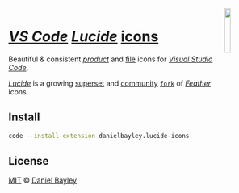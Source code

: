 <img src="https://lucide.dev/logo.dark.svg" crossorigin="anonymous" align="right" width="15%">

_[VS Code]_ _[Lucide]_ [icons]
==============================
Beautiful & consistent _[product]_ and [file] icons for _[Visual Studio Code][vs code]_.

_[Lucide]_ is a growing [superset][icons] and [community] [`fork`] of _[Feather]_ icons.

## Install
~~~ sh
code --install-extension danielbayley.lucide-icons
~~~

License
-------
[MIT] © [Daniel Bayley]

[MIT]:                LICENSE.md
[Daniel Bayley]:      https://github.com/danielbayley

[vs code]:            https://code.visualstudio.com
[product]:            https://code.visualstudio.com/api/extension-guides/product-icon-theme
[file]:               https://code.visualstudio.com/api/extension-guides/file-icon-theme

[lucide]:             https://lucide.dev
[icons]:              https://lucide.dev/icons
[`fork`]:             https://github.com/lucide-icons/lucide#readme
[community]:          https://github.com/lucide-icons/lucide/graphs/contributors
[feather]:            https://feathericons.com
